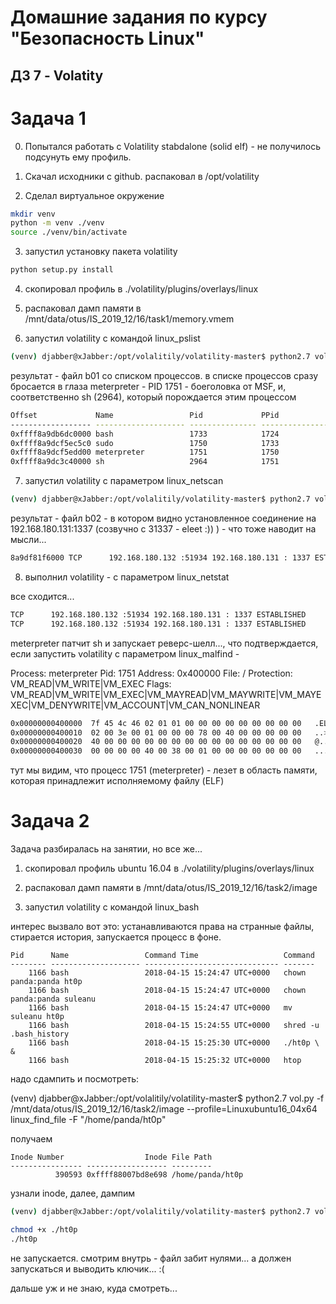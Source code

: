 Домашние задания по курсу "Безопасность Linux"
===============================================

ДЗ 7 - Volatity
-----------------------------------------------

# Задача 1
0. Попытался работать с Volatility stabdalone (solid elf) - не получилось подсунуть ему профиль.

1. Скачал исходники с github. распаковал в /opt/volatility 
2. Сделал виртуальное окружение
```bash
mkdir venv
python -m venv ./venv
source ./venv/bin/activate
```

3. запустил установку пакета volatility
```bash
python setup.py install
```
4. скопировал профиль в ./volatility/plugins/overlays/linux

5. распаковал дамп памяти в /mnt/data/otus/IS_2019_12/16/task1/memory.vmem

6. запустил volatility с командой linux_pslist
```bash
(venv) djabber@xJabber:/opt/volalitily/volatility-master$ python2.7 vol.py -f /mnt/data/otus/IS_2019_12/16/task1/memory.vmem --profile=LinuxUbuntu_4_15_0-72-generic_profilex64 linux_pslist >b01   
```

результат - файл b01 со списком процессов. в списке процессов сразу бросается в глаза meterpreter - PID 1751 - боеголовка от MSF, и, соответственно sh (2964), который порождается этим процессом

```bash
Offset             Name                 Pid             PPid            Uid             Gid    DTB                Start Time
------------------ -------------------- --------------- --------------- --------------- ------ ------------------ ----------
0xffff8a9db6dc0000 bash                 1733            1724            1000            1000   0x0000000014662000 2020-01-16 14:00:57 UTC+0000
0xffff8a9dcf5ec5c0 sudo                 1750            1733            0               0      0x000000005388a000 2020-01-16 14:01:22 UTC+0000
0xffff8a9dcf5edd00 meterpreter          1751            1750            0               0      0x0000000014540000 2020-01-16 14:01:22 UTC+0000
0xffff8a9dc3c40000 sh                   2964            1751            0               0      0x0000000076aec000 2020-01-16 14:02:57 UTC+0000
```
7. запустил volatility с параметром linux_netscan 

```bash
(venv) djabber@xJabber:/opt/volalitily/volatility-master$ python2.7 vol.py -f /mnt/data/otus/IS_2019_12/16/task1/memory.vmem --profile=LinuxUbuntu_4_15_0-72-generic_profilex64 linux_netscan >b02
```

результат - файл b02 - в котором видно установленное соединение на  192.168.180.131:1337 (созвучно с 31337 - eleet :)) ) - что тоже наводит на мысли...

```bash
8a9df81f6000 TCP      192.168.180.132 :51934 192.168.180.131 : 1337 ESTABLISHED    
```
8. выполнил volatility - с параметром linux_netstat

все сходится...
```bash
TCP      192.168.180.132 :51934 192.168.180.131 : 1337 ESTABLISHED           meterpreter/1751 
TCP      192.168.180.132 :51934 192.168.180.131 : 1337 ESTABLISHED                    sh/2964 
```
meterpreter патчит sh и запускает реверс-шелл..., что подтверждается, если запустить volatility с параметром linux_malfind - 

Process: meterpreter Pid: 1751 Address: 0x400000 File: /
Protection: VM_READ|VM_WRITE|VM_EXEC
Flags: VM_READ|VM_WRITE|VM_EXEC|VM_MAYREAD|VM_MAYWRITE|VM_MAYEXEC|VM_DENYWRITE|VM_ACCOUNT|VM_CAN_NONLINEAR
```bash
0x00000000400000  7f 45 4c 46 02 01 01 00 00 00 00 00 00 00 00 00   .ELF............
0x00000000400010  02 00 3e 00 01 00 00 00 78 00 40 00 00 00 00 00   ..>.....x.@.....
0x00000000400020  40 00 00 00 00 00 00 00 00 00 00 00 00 00 00 00   @...............
0x00000000400030  00 00 00 00 40 00 38 00 01 00 00 00 00 00 00 00   ....@.8.........
```
тут мы видим, что процесс 1751 (meterpreter) - лезет в область памяти, которая принадлежит исполняемому файлу (ELF)

# Задача 2
Задача разбиралась на занятии, но все же...

1. скопировал профиль ubuntu 16.04 в ./volatility/plugins/overlays/linux

2. распаковал дамп памяти в /mnt/data/otus/IS_2019_12/16/task2/image

3. запустил volatility с командой linux_bash

интерес вызвало вот это: устанавливаются права на странные файлы, стирается история, запускается процесс в фоне.
```
Pid      Name                 Command Time                   Command
-------- -------------------- ------------------------------ -------
    1166 bash                 2018-04-15 15:24:47 UTC+0000   chown panda:panda ht0p 
    1166 bash                 2018-04-15 15:24:47 UTC+0000   chown panda:panda suleanu
    1166 bash                 2018-04-15 15:24:47 UTC+0000   mv suleanu ht0p
    1166 bash                 2018-04-15 15:24:55 UTC+0000   shred -u .bash_history 
    1166 bash                 2018-04-15 15:25:30 UTC+0000   ./ht0p \  &
    1166 bash                 2018-04-15 15:25:32 UTC+0000   htop
```
надо сдампить и посмотреть:

(venv) djabber@xJabber:/opt/volalitily/volatility-master$ python2.7 vol.py -f /mnt/data/otus/IS_2019_12/16/task2/image --profile=Linuxubuntu16_04x64 linux_find_file -F "/home/panda/ht0p"

получаем
```
Inode Number                  Inode File Path
---------------- ------------------ ---------
          390593 0xffff88007bd8e698 /home/panda/ht0p
```
узнали inode, далее, дампим
```bash
(venv) djabber@xJabber:/opt/volalitily/volatility-master$ python2.7 vol.py -f /mnt/data/otus/IS_2019_12/16/task2/image --profile=Linuxubuntu16_04x64 linux_find_file -i 0xffff88007bd8e698 -O ht0p

chmod +x ./ht0p
./ht0p
```
не запускается. смотрим внутрь - файл забит нулями... а должен запускаться и выводить ключик... :( 

дальше уж и не знаю, куда смотреть...


